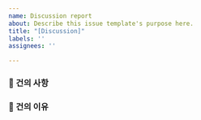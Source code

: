 ```yaml
---
name: Discussion report
about: Describe this issue template's purpose here.
title: "[Discussion]"
labels: ''
assignees: ''

---
```


### 📄 건의 사항

### 🤔 건의 이유
